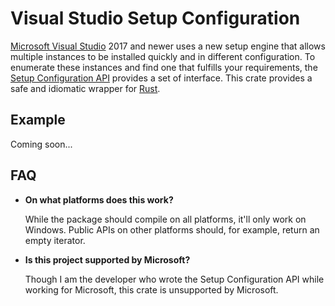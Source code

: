 # Visual Studio Setup Configuration

[Microsoft Visual Studio](https://visualstudio.microsoft.com) 2017 and newer uses a new setup engine that allows multiple instances to be installed quickly and in different configuration. To enumerate these instances and find one that fulfills your requirements, the [Setup Configuration API](https://devblogs.microsoft.com/setup/documentation-available-for-the-setup-configuration-api) provides a set of interface. This crate provides a safe and idiomatic wrapper for [Rust](https://www.rust-lang.org).

## Example

Coming soon...

## FAQ

* **On what platforms does this work?**

  While the package should compile on all platforms, it'll only work on Windows. Public APIs on other platforms should, for example, return an empty iterator.

* **Is this project supported by Microsoft?**

  Though I am the developer who wrote the Setup Configuration API while working for Microsoft, this crate is unsupported by Microsoft.
